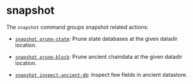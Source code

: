 # snapshot

The ```snapshot``` command groups snapshot related actions:

- [```snapshot prune-state```](./snapshot_prune-state.md): Prune state databases at the given datadir location.

- [```snapshot prune-block```](./snapshot_prune-block.md): Prune ancient chaindata at the given datadir location.

- [```snapshot inspect-ancient-db```](./snapshot_inspect-ancient-db.md): Inspect few fields in ancient datastore.